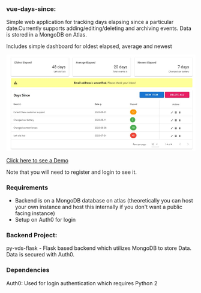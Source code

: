 
### vue-days-since:
Simple web application for tracking days elapsing since a particular date.Currently supports adding/editing/deleting and archiving events. Data is stored in a MongoDB on Atlas. 

Includes simple dashboard for oldest elapsed, average and newest

![Sample](demo.jpg)

[Click here to see a Demo](https://vds.andywork.dev)

Note that you will need to register and login to see it.

### Requirements
* Backend is on a MongoDB database on atlas (theoretically you can host your own instance and host this internally if you don't want a public facing instance)
* Setup on Auth0 for login

### Backend Project:
py-vds-flask - Flask based backend which utilizes MongoDB to store Data. Data is secured with Auth0. 


### Dependencies
Auth0: Used for login authentication which requires Python 2